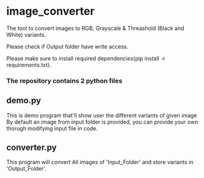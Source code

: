 # image_converter
The tool to convert images to RGB, Grayscale &amp; Threashold (Black and White) variants. 

Please check if Output folder have write access.

Please make sure to install required dependencies(pip install -r requirements.txt).

### The repository contains 2 python files
## demo.py
This is demo program that'll show user the different variants of given image
By default an image from input folder is provided, you can provide your own thorugh modifying input file in code.

## converter.py
This program will convert All images of 'Input_Folder' and store variants in 'Output_Folder'.

